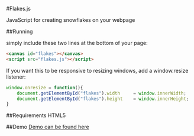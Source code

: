 #Flakes.js

JavaScript for creating snowflakes on your webpage

##Running

simply include these two lines at the bottom of your page:

```HTML
<canvas id="flakes"></canvas>
<script src="flakes.js"></script>
```

If you want this to be responsive to resizing windows, add a window.resize listener:

```javascript
window.onresize = function(){
	document.getElementById("flakes").width 	= window.innerWidth;
	document.getElementById("flakes").height	= window.innerHeight;
}
```

##Requirements
HTML5

##Demo
[Demo can be found here](http://www.collinoswalt.com/list.html)
